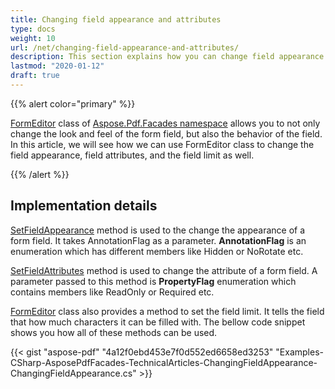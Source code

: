 ```yaml
---
title: Changing field appearance and attributes
type: docs
weight: 10
url: /net/changing-field-appearance-and-attributes/
description: This section explains how you can change field appearance and attributes with FormEditor Class.
lastmod: "2020-01-12"
draft: true
---
```


{{% alert color="primary" %}}

[FormEditor](http://www.aspose.com/api/net/pdf/aspose.pdf.facades/FormEditor) class of [Aspose.Pdf.Facades namespace](https://apireference.aspose.com/pdf/net/aspose.pdf.facades) allows you to not only change the look and feel of the form field, but also the behavior of the field. In this article, we will see how we can use FormEditor class to change the field appearance, field attributes, and the field limit as well.

{{% /alert %}}

## Implementation details

[SetFieldAppearance](http://www.aspose.com/api/net/pdf/aspose.pdf.facades/formeditor/methods/setfieldappearance) method is used to the change the appearance of a form field. It takes AnnotationFlag as a parameter. **AnnotationFlag** is an enumeration which has different members like Hidden or NoRotate etc.

[SetFieldAttributes](http://www.aspose.com/api/net/pdf/aspose.pdf.facades/formeditor/methods/setfieldattribute) method is used to change the attribute of a form field. A parameter passed to this method is **PropertyFlag** enumeration which contains members like ReadOnly or Required etc.

[FormEditor](http://www.aspose.com/api/net/pdf/aspose.pdf.facades/FormEditor) class also provides a method to set the field limit. It tells the field that how much characters it can be filled with. The bellow code snippet shows you how all of these methods can be used.



{{< gist "aspose-pdf" "4a12f0ebd453e7f0d552ed6658ed3253" "Examples-CSharp-AsposePdfFacades-TechnicalArticles-ChangingFieldAppearance-ChangingFieldAppearance.cs" >}}
